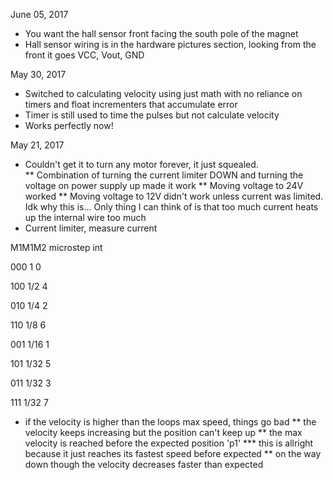 June 05, 2017

* You want the hall sensor front facing the south pole of the magnet
* Hall sensor wiring is in the hardware pictures section, looking from the front it goes VCC, Vout, GND

May 30, 2017

* Switched to calculating velocity using just math with no reliance on timers and float incrementers that accumulate error 
* Timer is still used to time the pulses but not calculate velocity
* Works perfectly now!

May 21, 2017

* Couldn't get it to turn any motor forever, it just squealed.  
** Combination of turning the current limiter DOWN and turning the voltage on power supply up made it work
** Moving voltage to 24V worked
** Moving voltage to 12V didn't work unless current was limited.  Idk why this is... Only thing I can think of is that too much current heats up the internal wire too much
* Current limiter, measure current 

M1M1M2	microstep  int

000	   	  1	    	  0

100	  	  1/2	       4

010	       1/4	       2

110	       1/8	       6

001	       1/16	  1

101	       1/32	  5

011	       1/32       3

111	       1/32	  7

* if the velocity is higher than the loops max speed, things go bad
** the velocity keeps increasing but the position can't keep up
** the max velocity is reached before the expected position 'p1'
*** this is allright because it just reaches its fastest speed before expected
** on the way down though the velocity decreases faster than expected 